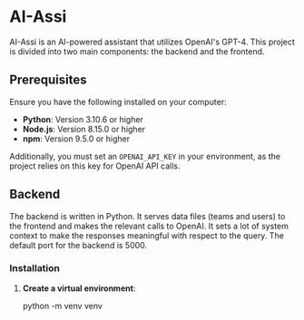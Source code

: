 # AI-Assi

AI-Assi is an AI-powered assistant that utilizes OpenAI's GPT-4. This project is divided into two main components: the backend and the frontend.

## Prerequisites

Ensure you have the following installed on your computer:

- **Python**: Version 3.10.6 or higher
- **Node.js**: Version 8.15.0 or higher
- **npm**: Version 9.5.0 or higher

Additionally, you must set an `OPENAI_API_KEY` in your environment, as the project relies on this key for OpenAI API calls.

## Backend

The backend is written in Python. It serves data files (teams and users) to the frontend and makes the relevant calls to OpenAI. It sets a lot of system context to make the responses meaningful with respect to the query. The default port for the backend is 5000.

### Installation

1. **Create a virtual environment**:

   python -m venv venv
